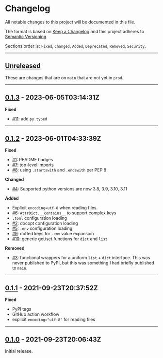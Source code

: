 # Changelog

All notable changes to this project will be documented in this file.

The format is based on [Keep a Changelog] and this project adheres to [Semantic Versioning].

Sections order is: `Fixed`, `Changed`, `Added`, `Deprecated`, `Removed`, `Security`.

[keep a changelog]: http://keepachangelog.com/en/1.0.0/
[semantic versioning]: http://semver.org/spec/v2.0.0.html

---

## [Unreleased]

[unreleased]: https://github.com/metaist/attrbox/compare/prod...main

These are changes that are on `main` that are not yet in `prod`.

---

[#11]: https://github.com/metaist/attrbox/issues/11
[0.1.3]: https://github.com/metaist/attrbox/compare/0.1.2...0.1.3

## [0.1.3] - 2023-06-05T03:14:31Z

**Fixed**

- [#11]: add `py.typed`

---

[#1]: https://github.com/metaist/attrbox/issues/1
[#2]: https://github.com/metaist/attrbox/issues/2
[#3]: https://github.com/metaist/attrbox/issues/3
[#4]: https://github.com/metaist/attrbox/issues/4
[#5]: https://github.com/metaist/attrbox/issues/5
[#6]: https://github.com/metaist/attrbox/issues/6
[#7]: https://github.com/metaist/attrbox/issues/7
[#8]: https://github.com/metaist/attrbox/issues/8
[#9]: https://github.com/metaist/attrbox/issues/9
[#10]: https://github.com/metaist/attrbox/issues/10
[0.1.2]: https://github.com/metaist/attrbox/compare/0.1.1...0.1.2

## [0.1.2] - 2023-06-01T04:33:39Z

**Fixed**

- [#1]: README badges
- [#7]: top-level imports
- [#8]: using `.startswith` and `.endswith` per PEP 8

**Changed**

- [#4]: Supported python versions are now 3.8, 3.9, 3.10, 3.11

**Added**

- Explicit `encoding=utf-8` when reading files.
- [#6]: `AttrDict.__contains__` to support complex keys
- `.toml` configuration loading
- [#2]: docopt configuration loading
- [#5]: `.env` configuration loading
- [#9]: dotted keys for `.env` value expansion
- [#10]: generic get/set functions for `dict` and `list`

**Removed**

- [#3]: functional wrappers for a uniform `list` + `dict` interface. This was never published to PyPI, but this was something I had briefly published to `main`.

---

[0.1.1]: https://github.com/metaist/attrbox/compare/0.1.0...0.1.1

## [0.1.1] - 2021-09-23T20:37:52Z

**Fixed**

- PyPI tags
- GitHub action workflow
- explicit `encoding="utf-8"` for reading files

---

[0.1.0]: https://github.com/metaist/attrbox/commits/0.1.0

## [0.1.0] - 2021-09-23T20:06:43Z

Initial release.
